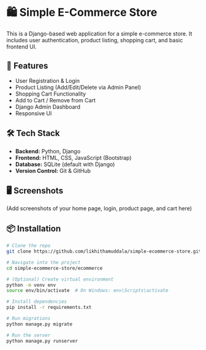 # 🛍️ Simple E-Commerce Store

This is a Django-based web application for a simple e-commerce store. It includes user authentication, product listing, shopping cart, and basic frontend UI.

## 🚀 Features

- User Registration & Login
- Product Listing (Add/Edit/Delete via Admin Panel)
- Shopping Cart Functionality
- Add to Cart / Remove from Cart
- Django Admin Dashboard
- Responsive UI

## 🛠️ Tech Stack

- **Backend:** Python, Django
- **Frontend:** HTML, CSS, JavaScript (Bootstrap)
- **Database:** SQLite (default with Django)
- **Version Control:** Git & GitHub

## 🖥️ Screenshots

(Add screenshots of your home page, login, product page, and cart here)

## 📦 Installation

```bash
# Clone the repo
git clone https://github.com/likhithamuddala/simple-ecommerce-store.git

# Navigate into the project
cd simple-ecommerce-store/ecommerce

# (Optional) Create virtual environment
python -m venv env
source env/bin/activate  # On Windows: env\Scripts\activate

# Install dependencies
pip install -r requirements.txt

# Run migrations
python manage.py migrate

# Run the server
python manage.py runserver
